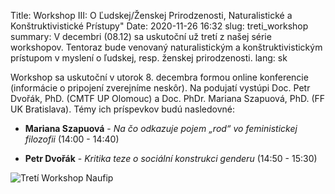 Title: Workshop III: O Ľudskej/Ženskej Prirodzenosti, Naturalistické a Konštruktivistické Prístupy"
Date: 2020-11-26 16:32
slug: treti_workshop
summary: V decembri (08.12) sa uskutoční už tretí z našej série workshopov. Tentoraz bude venovaný naturalistickým a konštruktivistickým prístupom v myslení o ľudskej, resp. ženskej prirodzenosti.
lang: sk

Workshop sa uskutoční v utorok 8. decembra formou online konferencie (informácie o
pripojení zverejníme neskôr). Na podujatí vystúpi Doc. Petr Dvořák, PhD. (CMTF
UP Olomouc) a Doc. PhDr. Mariana Szapuová, PhD. (FF UK Bratislava).
Témy ich príspevkov budú nasledovné:

* **Mariana Szapuová** - _Na čo odkazuje pojem „rod“ vo feministickej filozofii_
  (14:00 - 14:40)

* **Petr Dvořák** - _Kritika teze o sociální konstrukci genderu_ (14:50 - 15:30)

![Tretí Workshop Naufip]({static}/images/workshop_03.jpg)

